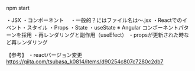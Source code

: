 npm start

・JSX
・コンポーネント
　・一般的？にはファイル名は〜.jsx
・Reactでのイベント・スタイル
・Props
・State
  ・useState
  ※ Angular コンポーネントパターンを採用
・再レンダリングと副作用（useEfect）
  ・propsが更新された時など再レンダリング

【参考】
・reactバージョン変更
https://qiita.com/tsubasa_k0814/items/d90254c807c7280c2db7